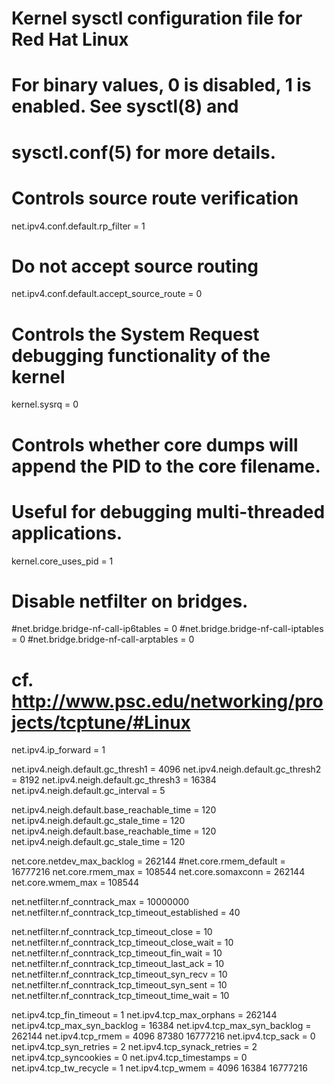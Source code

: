 # Kernel sysctl configuration file for Red Hat Linux
#
# For binary values, 0 is disabled, 1 is enabled.  See sysctl(8) and
# sysctl.conf(5) for more details.

# Controls source route verification
net.ipv4.conf.default.rp_filter = 1

# Do not accept source routing
net.ipv4.conf.default.accept_source_route = 0

# Controls the System Request debugging functionality of the kernel
kernel.sysrq = 0

# Controls whether core dumps will append the PID to the core filename.
# Useful for debugging multi-threaded applications.
kernel.core_uses_pid = 1

# Disable netfilter on bridges.
#net.bridge.bridge-nf-call-ip6tables = 0
#net.bridge.bridge-nf-call-iptables = 0
#net.bridge.bridge-nf-call-arptables = 0

# cf. http://www.psc.edu/networking/projects/tcptune/#Linux

net.ipv4.ip_forward = 1

net.ipv4.neigh.default.gc_thresh1 = 4096
net.ipv4.neigh.default.gc_thresh2 = 8192
net.ipv4.neigh.default.gc_thresh3 = 16384
net.ipv4.neigh.default.gc_interval = 5

net.ipv4.neigh.default.base_reachable_time = 120
net.ipv4.neigh.default.gc_stale_time = 120
net.ipv4.neigh.default.base_reachable_time = 120
net.ipv4.neigh.default.gc_stale_time = 120

net.core.netdev_max_backlog = 262144
#net.core.rmem_default = 16777216
net.core.rmem_max = 108544
net.core.somaxconn = 262144
net.core.wmem_max = 108544

net.netfilter.nf_conntrack_max = 10000000
net.netfilter.nf_conntrack_tcp_timeout_established = 40

net.netfilter.nf_conntrack_tcp_timeout_close = 10
net.netfilter.nf_conntrack_tcp_timeout_close_wait = 10
net.netfilter.nf_conntrack_tcp_timeout_fin_wait = 10
net.netfilter.nf_conntrack_tcp_timeout_last_ack = 10
net.netfilter.nf_conntrack_tcp_timeout_syn_recv = 10
net.netfilter.nf_conntrack_tcp_timeout_syn_sent = 10
net.netfilter.nf_conntrack_tcp_timeout_time_wait = 10

net.ipv4.tcp_fin_timeout = 1
net.ipv4.tcp_max_orphans = 262144
net.ipv4.tcp_max_syn_backlog = 16384
net.ipv4.tcp_max_syn_backlog = 262144
net.ipv4.tcp_rmem = 4096 87380 16777216
net.ipv4.tcp_sack = 0
net.ipv4.tcp_syn_retries = 2
net.ipv4.tcp_synack_retries = 2
net.ipv4.tcp_syncookies = 0
net.ipv4.tcp_timestamps = 0
net.ipv4.tcp_tw_recycle = 1
net.ipv4.tcp_wmem = 4096 16384 16777216
